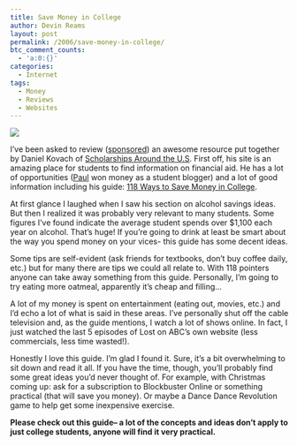 ```yaml
---
title: Save Money in College
author: Devin Reams
layout: post
permalink: /2006/save-money-in-college/
btc_comment_counts:
  - 'a:0:{}'
categories:
  - Internet
tags:
  - Money
  - Reviews
  - Websites
---
```

<img src="https://devin.reams.me/wp-content/uploads/2006/12/money.jpg" align="center" />

I&#8217;ve been asked to review ([sponsored][1]) an awesome resource put together by Daniel Kovach of [Scholarships Around the U.S][2]. First off, his site is an amazing place for students to find information on financial aid. He has a lot of opportunities ([Paul][3] won money as a student blogger) and a lot of good information including his guide: [118 Ways to Save Money in College][4].

<!--more-->

At first glance I laughed when I saw his section on alcohol savings ideas. But then I realized it was probably very relevant to many students. Some figures I&#8217;ve found indicate the average student spends over $1,100 each year on alcohol. That&#8217;s huge! If you&#8217;re going to drink at least be smart about the way you spend money on your vices- this guide has some decent ideas.

Some tips are self-evident (ask friends for textbooks, don&#8217;t buy coffee daily, etc.) but for many there are tips we could all relate to. With 118 pointers anyone can take away something from this guide. Personally, I&#8217;m going to try eating more oatmeal, apparently it&#8217;s cheap and filling&#8230;

A lot of my money is spent on entertainment (eating out, movies, etc.) and I&#8217;d echo a lot of what is said in these areas. I&#8217;ve personally shut off the cable television and, as the guide mentions, I watch a lot of shows online. In fact, I just watched the last 5 episodes of Lost on ABC&#8217;s own website (less commercials, less time wasted!).

Honestly I love this guide. I&#8217;m glad I found it. Sure, it&#8217;s a bit overwhelming to sit down and read it all. If you have the time, though, you&#8217;ll probably find some great ideas you&#8217;d never thought of. For example, with Christmas coming up: ask for a subscription to Blockbuster Online or something practical (that will save you money). Or maybe a Dance Dance Revolution game to help get some inexpensive exercise.

**Please check out this guide&#8211; a lot of the concepts and ideas don&#8217;t apply to just college students, anyone will find it very practical.**

 [1]: http://www.reviewme.com/Blogs-C235/Devin-Reamscom-1149.html
 [2]: http://www.scholarships-ar-us.org/
 [3]: http://paulstamatiou.com/
 [4]: http://www.scholarships-ar-us.org/student-living/save-money.htm